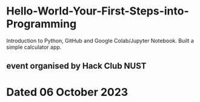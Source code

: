 # Hello-World-Your-First-Steps-into-Programming

Introduction to Python, GitHub and Google Colab/Jupyter Notebook.
Built a simple calculator app.

## event organised by Hack Club NUST
# Dated 06 October 2023
